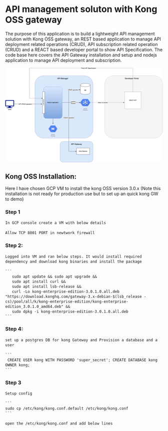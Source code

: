 # API management soluton with Kong OSS gateway

The purpose of this application is to build a lightweight API management solution with Kong OSS gateway, an REST based application to manage API deployment related operations (CRUD), API subscription related operation (CRUD) and a REACT based developer portal to show API Specification. 
The code base here covers the API Gateway installation and setup and nodejs application to manage API deployment and subscription.

<div align="center">
    <img src="arch1.png">
</div>

##


## Kong OSS Installation:

Here I have chosen GCP VM to install the kong OSS version 3.0.x (Note this installation is not ready for production use but to set up an quick kong GW to demo)

### Step 1

    In GCP console create a VM with below details
  
    Allow TCP 8001 PORT in newtwork firewall
    
### Step 2:

    Logged into VM and ran below steps. It would install required dependency and download kong binaries and install the package

    ```
       sudo apt update && sudo apt upgrade &&
       sudo apt install curl &&
       sudo apt install lsb-release &&
       curl -Lo kong-enterprise-edition-3.0.1.0.all.deb "https://download.konghq.com/gateway-3.x-debian-$(lsb_release -cs)/pool/all/k/kong-enterprise-edition/kong-enterprise-edition_3.0.1.0_amd64.deb" &&
       sudo dpkg -i kong-enterprise-edition-3.0.1.0.all.deb
    ``` 

### Step 4:
    set up a postgres DB for kong Gateway and Provision a database and a user 

    ```
     CREATE USER kong WITH PASSWORD 'super_secret'; CREATE DATABASE kong OWNER kong;
    ```
    
### Step 3
    Setup config

    ```
    sudo cp /etc/kong/kong.conf.default /etc/kong/kong.conf
    ```

    open the /etc/kong/kong.conf and add below lines
